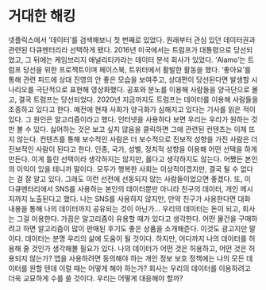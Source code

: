 # 거대한 해킹
넷플릭스에서 ‘데이터’를 검색해보니 첫 번째로 있었다. 원래부터 관심 있던 데이터권과 관련된 다큐멘터리라 선택하게 됐다. 2016년 미국에서는 트럼프가 대통령으로 당선되었고, 그 뒤에는 케임브리지 애널리티카라는 데이터 분석 회사가 있었다. ‘Alamo’는 트럼프 당선을 위한 프로젝트이며 페이스북, 트위터에서 활발한 활동을 했다. ‘좋아요’를 통해 관련 피드에 상대 진영의 안 좋은 모습을 보여주고, 상대편이 당선된다면 발생할 시나리오를 극단적으로 표현해 영상화했다. 공포와 분노를 이용해 사람들을 양극단으로 몰고, 결국 트럼프는 당선되었다. 2020년 지금까지도 트럼프는 데이터를 이용해 사람들을 조종하고 있다고 한다. 
예전에 현재 사회가 양극화가 심해지고 있다는 기사를 읽은 적이 있다. 그 원인은 알고리즘이라고 했다. 인터넷을 사용하다 보면 우리는 우리가 원하는 것만 볼 수 있다. 싫어하는 것은 보고 싶지 않음을 클릭하면 그에 관련된 컨텐츠는 이제 뜨지 않는다. 컨텐츠를 통해 보수적인 사람은 더 보수적으로 진보적 성향을 가진 사람은 더 진보적인 사람이 된다고 한다. 인종, 국가, 성별, 정치적 성향을 이용해 어떤 선택을 하게 만든다. 이게 틀린 선택이라 생각하지는 않지만, 옳다고 생각하지도 않는다. 어쨌든 본인의 이익이 있을 테니까 말이다. 모두가 행복한 사회는 이상적이겠지만, 결국 될 수 없다는 걸 잘 알고 있다. 그래도 이런 선전에 선동되지 않는 사람들이었으면 좋겠다.
또, 이 다큐멘터리에서 SNS를 사용하는 본인의 데이터뿐만 아니라 친구의 데이터, 개인 메시지까지 노출된다고 했다. 나는 SNS를 사용하지 않지만, 만약 친구가 사용한다면 대화 내용을 통해 나의 데이터까지 공유되는 것이 아닌가… 우리의 데이터는 돈이 되고, 회사는 그걸 이용한다. 가끔은 알고리즘이 유용할 때가 있다고 생각한다. 어떤 물건을 구매하려고 하면 알고리즘이 많이 판매된 후기도 좋은 상품을 소개해준다. 이것도 광고지만 말이다. 데이터는 분명 우리의 삶에 도움이 될 것이다. 하지만, 어디까지 나의 데이터를 허용해 줄 것인가 생각해볼 필요가 있다. 나의 데이터가 어떤 것은 허용하고, 어떤 것은 허용되지 않는가? 앱을 사용하려면 동의해야 하는 개인 정보 보호 정책에는 나의 모든 데이터를 원할 텐데 이럴 때는 어떻게 해야 하는가? 회사는 우리의 데이터를 이용하려고 더욱 교묘하게 수를 쓸 것이다. 우리는 어떻게 대응해야 할까? 

